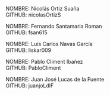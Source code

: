 NOMBRE: Nicolás Ortiz Suaña   
GITHUB: nicolasOrtizS

NOMBRE: Fernando Santamaria Roman   
GITHUB: fsan615

NOMBRE: Luis Carlos Navas García  
GITHUB: liskar009

NOMBRE: Pablo Climent Ibañez  
GITHUB: PabloCliment

NOMBRE: Juan José Lucas de la Fuente   
GITHUB: juanjoLdlF
